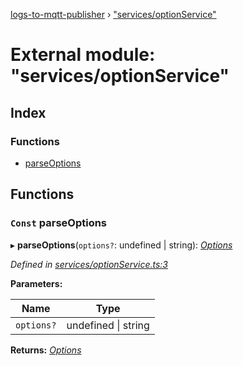 [logs-to-mqtt-publisher](../README.md) › ["services/optionService"](_services_optionservice_.md)

# External module: "services/optionService"

## Index

### Functions

* [parseOptions](_services_optionservice_.md#const-parseoptions)

## Functions

### `Const` parseOptions

▸ **parseOptions**(`options?`: undefined | string): *[Options](../interfaces/_types_options_.options.md)*

*Defined in [services/optionService.ts:3](https://github.com/TonyBrobston/logs-to-mqtt-publisher/blob/195afce/src/services/optionService.ts#L3)*

**Parameters:**

Name | Type |
------ | ------ |
`options?` | undefined &#124; string |

**Returns:** *[Options](../interfaces/_types_options_.options.md)*
